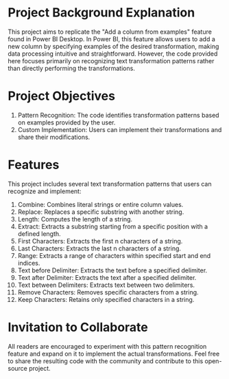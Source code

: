 # Project Background Explanation
This project aims to replicate the "Add a column from examples" feature found in Power BI Desktop. In Power BI, this feature allows users to add a new column by specifying examples of the desired transformation, making data processing intuitive and straightforward. However, the code provided here focuses primarily on recognizing text transformation patterns rather than directly performing the transformations.

# Project Objectives
1. Pattern Recognition: The code identifies transformation patterns based on examples provided by the user.
2. Custom Implementation: Users can implement their transformations and share their modifications.

# Features
This project includes several text transformation patterns that users can recognize and implement:
1. Combine: Combines literal strings or entire column values.
2. Replace: Replaces a specific substring with another string.
3. Length: Computes the length of a string.
4. Extract: Extracts a substring starting from a specific position with a defined length.
5. First Characters: Extracts the first n characters of a string.
6. Last Characters: Extracts the last n characters of a string.
7. Range: Extracts a range of characters within specified start and end indices.
8. Text before Delimiter: Extracts the text before a specified delimiter.
9. Text after Delimiter: Extracts the text after a specified delimiter.
10. Text between Delimiters: Extracts text between two delimiters.
11. Remove Characters: Removes specific characters from a string.
12. Keep Characters: Retains only specified characters in a string.

# Invitation to Collaborate
All readers are encouraged to experiment with this pattern recognition feature and expand on it to implement the actual transformations. Feel free to share the resulting code with the community and contribute to this open-source project.
